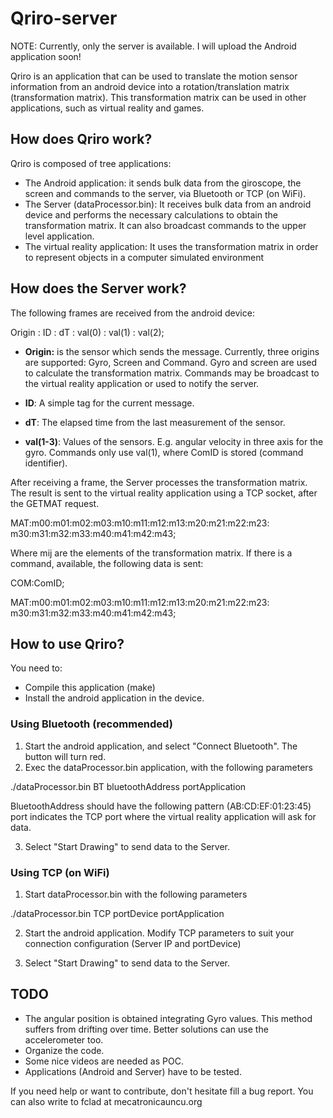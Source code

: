 Qriro-server
============
NOTE: Currently, only the server is available. I will upload the Android application soon! 

Qriro is an application that can be used to translate the motion sensor information from an android device into a rotation/translation matrix (transformation matrix).
This transformation matrix can be used in other applications, such as virtual reality and games.

## How does Qriro work?
Qriro is composed of tree applications:
- The Android application: it sends bulk data from the giroscope, the screen and commands to the server, via Bluetooth or TCP (on WiFi).
- The Server (dataProcessor.bin): It receives bulk data from an android device and performs the necessary calculations to obtain the transformation matrix. It can also broadcast commands to the upper level application.
- The virtual reality application: It uses the transformation matrix in order to represent objects in a computer simulated environment


## How does the Server work?
The following frames are received from the android device:

Origin : ID : dT : val(0) : val(1) : val(2);

 - **Origin:**
 is the sensor which sends the message. Currently, three origins are supported: Gyro, Screen and Command.
 Gyro and screen are used to calculate the transformation matrix.
 Commands may be broadcast to the virtual reality application or used to notify the server.
 
 - **ID**:
 A simple tag for the current message.
 
 - **dT**:
 The elapsed time from the last measurement of the sensor. 
 
 - **val(1-3)**:
 Values of the sensors. E.g. angular velocity in three axis for the gyro.
 Commands only use val(1), where ComID is stored (command identifier).
 
After receiving a frame, the Server processes the transformation matrix. 
The result is sent to the virtual reality application using a TCP socket, after the GETMAT request.

MAT:m00:m01:m02:m03:m10:m11:m12:m13:m20:m21:m22:m23:
m30:m31:m32:m33:m40:m41:m42:m43;

Where mij are the elements of the transformation matrix.
If there is a command, available, the following data is sent:

COM:ComID;

MAT:m00:m01:m02:m03:m10:m11:m12:m13:m20:m21:m22:m23:
m30:m31:m32:m33:m40:m41:m42:m43;

## How to use Qriro?

You need to:
- Compile this application (make)
- Install the android application in the device.

### Using Bluetooth (recommended)
1. Start the android application, and select "Connect Bluetooth". The button will turn red. 
2. Exec the dataProcessor.bin application, with the following parameters

./dataProcessor.bin BT bluetoothAddress portApplication

BluetoothAddress should have the following pattern (AB:CD:EF:01:23:45)
port indicates the TCP port where the virtual reality application will ask for data.

3. Select "Start Drawing" to send data to the Server.

### Using TCP (on WiFi)
1. Start dataProcessor.bin with the following parameters

./dataProcessor.bin TCP portDevice portApplication

2. Start the android application. Modify TCP parameters to suit your connection configuration (Server IP and portDevice)

3. Select "Start Drawing" to send data to the Server.

## TODO
- The angular position is obtained integrating Gyro values. This method suffers from drifting over time. Better solutions can use the accelerometer too.
- Organize the code.
- Some nice videos are needed as POC.
- Applications (Android and Server) have to be tested.

If you need help or want to contribute, don't hesitate fill a bug report. 
You can also write to fclad at mecatronicauncu.org
